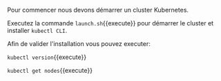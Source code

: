Pour commencer nous devons démarrer un cluster Kubernetes.

Executez la commande `launch.sh`{{execute}} pour démarrer le cluster et installer `kubectl CLI`.

Afin de valider l'installation vous pouvez executer:

 `kubectl version`{{execute}}
 
 `kubectl get nodes`{{execute}}
